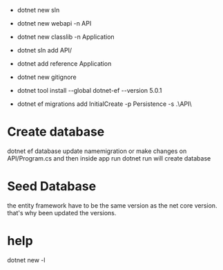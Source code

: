 
- dotnet new sln
- dotnet new webapi -n API
- dotnet new classlib -n Application

- dotnet sln add API/

- dotnet add reference Application

- dotnet new gitignore

- dotnet tool install --global dotnet-ef --version 5.0.1
- dotnet ef migrations add InitialCreate -p Persistence -s .\API\

# Create database
dotnet ef database update namemigration or make changes on API/Program.cs and then inside app run dotnet run will create database


# Seed Database
the entity framework have to be the same version as the net core version. that's why been updated the versions.

# help 
dotnet new -l